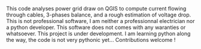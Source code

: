 This code analyses power grid draw on QGIS to compute current flowing through cables, 3-phases balance, and a rough estimation of voltage drop. 
This is not professional software, I am neither a professionnal electrician nor a python developer. This software does not comes with any waranties or whatsoever.
This project is under development. I am learning python along the way, the code is not very pythonic yet... 
Contributions welcome !
